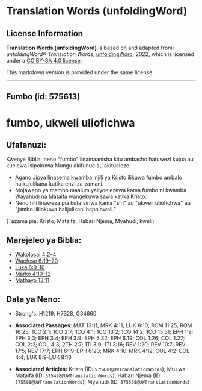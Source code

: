 # Translation Words (unfoldingWord)

## License Information

**Translation Words (unfoldingWord)** is based on and adapted from: _unfoldingWord® Translation Words_, [unfoldingWord](https://unfoldingword.org/utw), 2022, which is licensed under a [CC BY-SA 4.0 license](https://creativecommons.org/licenses/by-sa/4.0/legalcode.en).

This markdown version is provided under the same license.



--------------------------------

## Fumbo (id: 575613)

fumbo, ukweli uliofichwa
========================

Ufafanuzi:
----------

Kwenye Biblia, neno "fumbo" linamaanisha kitu ambacho hatuwezi kujua au kuelewa isipokuwa Mungu akifunue au akitueleze.

* Agano Jipya linasema kwamba injili ya Kristo ilikuwa fumbo ambalo haikujulikana katika enzi za zamani.
* Mojawapo ya mambo maalum yaliyoelezewa kama fumbo ni kwamba Wayahudi na Mataifa wangekuwa sawa katika Kristo.
* Neno hili linaweza pia kutafsiriwa kama "siri" au "ukweli uliofichwa" au "jambo lililokuwa halijulikani hapo awali."

(Tazama pia: Kristo, Mataifa, Habari Njema, Myahudi, kweli)

Marejeleo ya Biblia:
--------------------

* [Wakolosai 4:2–4](https://ref.ly/Col4:2-Col4:4)
* [Waefeso 6:19–20](https://ref.ly/Eph6:19-Eph6:20)
* [Luka 8:9–10](https://ref.ly/Luke8:9-Luke8:10)
* [Marko 4:10–12](https://ref.ly/Mark4:10-Mark4:12)
* [Mathayo 13:11](https://ref.ly/Matt13:11)

Data ya Neno:
-------------

* Strong's: H1219, H7328, G34660

* **Associated Passages:** MAT 13:11; MRK 4:11; LUK 8:10; ROM 11:25; ROM 16:25; 1CO 2:1; 1CO 2:7; 1CO 4:1; 1CO 13:2; 1CO 14:2; 1CO 15:51; EPH 1:9; EPH 3:3; EPH 3:4; EPH 3:9; EPH 5:32; EPH 6:19; COL 1:26; COL 1:27; COL 2:2; COL 4:3; 2TH 2:7; 1TI 3:9; 1TI 3:16; REV 1:20; REV 10:7; REV 17:5; REV 17:7; EPH 6:19–EPH 6:20; MRK 4:10–MRK 4:12; COL 4:2–COL 4:4; LUK 8:9–LUK 8:10
* **Associated Articles:** Kristo (ID: `575408@UWTranslationWords`); Mtu wa Mataifa (ID: `575498@UWTranslationWords`); Habari Njema (ID: `575508@UWTranslationWords`); Myahudi (ID: `575558@UWTranslationWords`)

